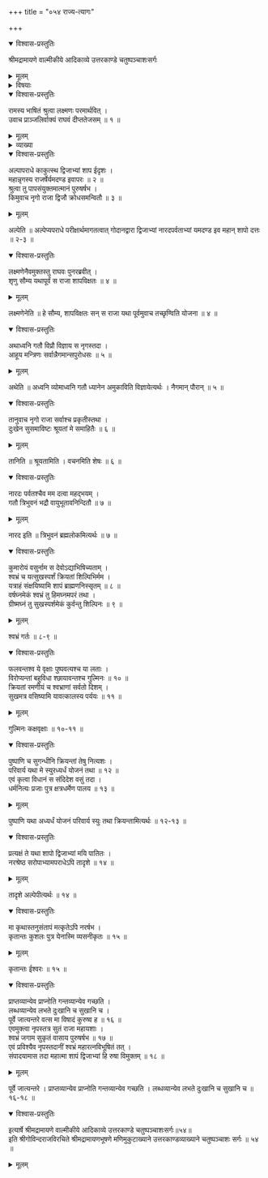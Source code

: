 +++
title = "०५४ राज्य-त्यागः"

+++

<details open><summary>विश्वास-प्रस्तुतिः</summary>

श्रीमद्रामायणे वाल्मीकीये आदिकाव्ये उत्तरकाण्डे चतुष्पञ्चाशःसर्गः
</details>

<details><summary>मूलम्</summary>

श्रीमद्रामायणे वाल्मीकीये आदिकाव्ये उत्तरकाण्डे चतुष्पञ्चाशःसर्गः
</details>

<details><summary>विषयाः</summary>

नृगेण राज्ञा स्वस्य-कृकलासत्व-प्रापक--ब्राह्मण-शाप-प्राप्त्य्-अनन्तरं  
स्व-पुत्र-सय राज्ये ऽभिषेचन-पूर्वकं  
शिल्पिभिर् हिम-वर्षातप-निवारक-गर्त-त्रय-निर्मापणेन तत्र-प्रवेशनम् ॥ १ ॥
</details>

<details open><summary>विश्वास-प्रस्तुतिः</summary>

रामस्य भाषितं श्रुत्वा लक्ष्मणः परमार्थवित् ।  
उवाच प्राञ्जलिर्वाक्यं राघवं दीप्ततेजसम् ॥ १ ॥
</details>

<details><summary>मूलम्</summary>

रामस्य भाषितं श्रुत्वा लक्ष्मणः परमार्थवित् ।  
उवाच प्राञ्जलिर्वाक्यं राघवं दीप्ततेजसम् ॥ १ ॥
</details>

<details><summary>व्याख्या</summary>

रामस्येत्यादि ॥ १ ॥
</details>

<details open><summary>विश्वास-प्रस्तुतिः</summary>

अल्पापराधे काकुत्स्थ द्विजाभ्यां शाप ईदृशः ।  
महान्नृगस्य राजर्षेर्यमदण्ड इवापरः ॥ २ ॥  
श्रुत्वा तु पापसंयुक्तमात्मानं पुरुषर्षभ ।  
किमुवाच नृगो राजा द्विजौ क्रोधसमन्वितौ ॥ ३ ॥
</details>

<details><summary>मूलम्</summary>

अल्पापराधे काकुत्स्थ द्विजाभ्यां शाप ईदृशः ।  
महान्नृगस्य राजर्षेर्यमदण्ड इवापरः ॥ २ ॥  
श्रुत्वा तु पापसंयुक्तमात्मानं पुरुषर्षभ ।  
किमुवाच नृगो राजा द्विजौ क्रोधसमन्वितौ ॥ ३ ॥
</details>

अल्पेति ॥ अल्पेप्यपराधे परीक्षार्थमागतत्वात् गोदानद्वारा द्विजाभ्यां नारदपर्वताभ्यां यमदण्ड इव महान् शापो दत्तः ॥ २-३ ॥

<details open><summary>विश्वास-प्रस्तुतिः</summary>

लक्ष्मणेनैवमुक्तस्तु राघवः पुनरब्रवीत् ।  
शृणु सौम्य यथापूर्वं स राजा शापविक्षतः ॥ ४ ॥
</details>

<details><summary>मूलम्</summary>

लक्ष्मणेनैवमुक्तस्तु राघवः पुनरब्रवीत् ।  
शृणु सौम्य यथापूर्वं स राजा शापविक्षतः ॥ ४ ॥
</details>

लक्ष्मणेनेति ॥ हे सौम्य, शापविक्षतः सन् स राजा यथा पूर्वमुवाच तच्छृण्विति योजना ॥ ४ ॥

<details open><summary>विश्वास-प्रस्तुतिः</summary>

अथाध्वनि गतौ विप्रौ विज्ञाय स नृगस्तदा ।  
आहूय मन्त्रिणः सर्वान्नैगमान्सपुरोधसः ॥ ५ ॥
</details>

<details><summary>मूलम्</summary>

अथाध्वनि गतौ विप्रौ विज्ञाय स नृगस्तदा ।  
आहूय मन्त्रिणः सर्वान्नैगमान्सपुरोधसः ॥ ५ ॥
</details>

अथेति ॥ अध्वनि व्योमाध्वनि गतौ ध्यानेन अमुकाविति विज्ञायेत्यर्थः । नैगमान् पौरान् ॥ ५ ॥

<details open><summary>विश्वास-प्रस्तुतिः</summary>

तानुवाच नृगो राजा सर्वाश्च प्रकृतीस्तथा ।  
दुःखेन सुसमाविष्टः श्रूयतां मे समाहितैः ॥ ६ ॥
</details>

<details><summary>मूलम्</summary>

तानुवाच नृगो राजा सर्वाश्च प्रकृतीस्तथा ।  
दुःखेन सुसमाविष्टः श्रूयतां मे समाहितैः ॥ ६ ॥
</details>

तानिति ॥ श्रूयतामिति । वचनमिति शेषः ॥ ६ ॥

<details open><summary>विश्वास-प्रस्तुतिः</summary>

नारदः पर्वतश्चैव मम दत्वा महद्भयम् ।  
गतौ त्रिभुवनं भद्रौ वायुभूतावनिन्दितौ ॥ ७ ॥
</details>

<details><summary>मूलम्</summary>

नारदः पर्वतश्चैव मम दत्वा महद्भयम् ।  
गतौ त्रिभुवनं भद्रौ वायुभूतावनिन्दितौ ॥ ७ ॥
</details>

नारद इति ॥ त्रिभुवनं ब्रह्मलोकमित्यर्थः ॥ ७ ॥

<details open><summary>विश्वास-प्रस्तुतिः</summary>

कुमारोयं वसुर्नाम स देवोऽद्याभिषिच्यताम् ।  
श्वभ्रं च यत्सुखस्पर्शं क्रियतां शिल्पिभिर्मम ।  
यत्राहं संक्षयिष्यामि शापं ब्राह्मणनिस्सृतम् ॥ ८ ॥  
वर्षघ्नमेकं श्वभ्रं तु हिमघ्नमपरं तथा ।  
ग्रीष्मघ्नं तु सुखस्पर्शमेकं कुर्वन्तु शिल्पिनः ॥ ९ ॥
</details>

<details><summary>मूलम्</summary>

कुमारोयं वसुर्नाम स देवोऽद्याभिषिच्यताम् ।  
श्वभ्रं च यत्सुखस्पर्शं क्रियतां शिल्पिभिर्मम ।  
यत्राहं संक्षयिष्यामि शापं ब्राह्मणनिस्सृतम् ॥ ८ ॥  
वर्षघ्नमेकं श्वभ्रं तु हिमघ्नमपरं तथा ।  
ग्रीष्मघ्नं तु सुखस्पर्शमेकं कुर्वन्तु शिल्पिनः ॥ ९ ॥
</details>

श्वभ्रं गर्तः ॥ ८-९ ॥

<details open><summary>विश्वास-प्रस्तुतिः</summary>

फलवन्तश्व ये वृक्षाः पुष्पवत्यश्च या लताः ।  
विरोप्यन्तां बहुविधा श्छायावन्तश्च गुल्मिनः ॥ १० ॥  
क्रियतां रमणीयं च श्वभ्राणां सर्वतो दिशम् ।  
सुखमत्र वसिष्यामि यावत्कालस्य पर्ययः ॥ ११ ॥
</details>

<details><summary>मूलम्</summary>

फलवन्तश्व ये वृक्षाः पुष्पवत्यश्च या लताः ।  
विरोप्यन्तां बहुविधा श्छायावन्तश्च गुल्मिनः ॥ १० ॥  
क्रियतां रमणीयं च श्वभ्राणां सर्वतो दिशम् ।  
सुखमत्र वसिष्यामि यावत्कालस्य पर्ययः ॥ ११ ॥
</details>

गुल्मिनः कक्षवृक्षाः ॥ १०-११ ॥

<details open><summary>विश्वास-प्रस्तुतिः</summary>

पुष्पाणि च सुगन्धीनि क्रियन्तां तेषु नित्यशः ।  
परिवार्य यथा मे स्युरध्यर्धं योजनं तथा ॥ १२ ॥  
एवं कृत्वा विधानं स संदिदेश वसुं तदा ।  
धर्मनित्यः प्रजाः पुत्र क्षत्रधर्मेण पालय ॥ १३ ॥
</details>

<details><summary>मूलम्</summary>

पुष्पाणि च सुगन्धीनि क्रियन्तां तेषु नित्यशः ।  
परिवार्य यथा मे स्युरध्यर्धं योजनं तथा ॥ १२ ॥  
एवं कृत्वा विधानं स संदिदेश वसुं तदा ।  
धर्मनित्यः प्रजाः पुत्र क्षत्रधर्मेण पालय ॥ १३ ॥
</details>

पुष्पाणि यथा अध्यर्धं योजनं परिवार्य स्युः तथा क्रियन्तामित्यर्थः ॥ १२-१३ ॥

<details open><summary>विश्वास-प्रस्तुतिः</summary>

प्रत्यक्षं ते यथा शापो द्विजाभ्यां मयि पातितः ।  
नरश्रेष्ठ सरोपाभ्यामपराधेऽपि तादृशे ॥ १४ ॥
</details>

<details><summary>मूलम्</summary>

प्रत्यक्षं ते यथा शापो द्विजाभ्यां मयि पातितः ।  
नरश्रेष्ठ सरोपाभ्यामपराधेऽपि तादृशे ॥ १४ ॥
</details>

तादृशे अल्पेपीत्यर्थः ॥ १४ ॥

<details open><summary>विश्वास-प्रस्तुतिः</summary>

मा कृथास्तनुसंतापं मत्कृतेऽपि नरर्षभ ।  
कृतान्तः कुशलः पुत्र येनास्मि व्यसनीकृतः ॥ १५ ॥
</details>

<details><summary>मूलम्</summary>

मा कृथास्तनुसंतापं मत्कृतेऽपि नरर्षभ ।  
कृतान्तः कुशलः पुत्र येनास्मि व्यसनीकृतः ॥ १५ ॥
</details>

कृतान्तः ईश्वरः ॥ १५ ॥

<details open><summary>विश्वास-प्रस्तुतिः</summary>

प्राप्तव्यान्येव प्राप्नोति गन्तव्यान्येव गच्छति ।  
लब्धव्यान्येव लभते दुःखानि च सुखानि च ।  
पूर्वे जात्यन्तरे वत्स मा विषादं कुरुष्व ह ॥ १६ ॥  
एवमुक्त्वा नृपस्तत्र सुतं राजा महायशाः ।  
श्वभ्रं जगाम सुकृतं वासाय पुरुषर्षभ ॥ १७ ॥  
एवं प्रविश्यैव नृपस्तदानीं श्वभ्रं महारत्नविभूषितं तत् ।  
संपादयामास तदा महात्मा शापं द्विजाभ्यां हि रुषा विमुक्तम् ॥ १८ ॥
</details>

<details><summary>मूलम्</summary>

प्राप्तव्यान्येव प्राप्नोति गन्तव्यान्येव गच्छति ।  
लब्धव्यान्येव लभते दुःखानि च सुखानि च ।  
पूर्वे जात्यन्तरे वत्स मा विषादं कुरुष्व ह ॥ १६ ॥  
एवमुक्त्वा नृपस्तत्र सुतं राजा महायशाः ।  
श्वभ्रं जगाम सुकृतं वासाय पुरुषर्षभ ॥ १७ ॥  
एवं प्रविश्यैव नृपस्तदानीं श्वभ्रं महारत्नविभूषितं तत् ।  
संपादयामास तदा महात्मा शापं द्विजाभ्यां हि रुषा विमुक्तम् ॥ १८ ॥
</details>

पूर्वे जात्यन्तरे । प्राप्तव्यान्येव प्राप्नोति गन्तव्यान्येव गच्छति । लब्धव्यान्येव लभते दुःखानि च सुखानि च ॥ १६-१८ ॥

<details open><summary>विश्वास-प्रस्तुतिः</summary>

इत्यार्षे श्रीमद्रामायणे वाल्मीकीये आदिकाव्ये उत्तरकाण्डे चतुष्पञ्चाशःसर्गः॥५४॥  
इति श्रीगोविन्दराजविरचिते श्रीमद्रामायणभूषणे मणिमुकुटाख्याने उत्तरकाण्डव्याख्याने चतुष्पञ्चाशः सर्गः ॥ ५४ ॥
</details>

<details><summary>मूलम्</summary>

इत्यार्षे श्रीमद्रामायणे वाल्मीकीये आदिकाव्ये उत्तरकाण्डे चतुष्पञ्चाशःसर्गः॥५४॥  
इति श्रीगोविन्दराजविरचिते श्रीमद्रामायणभूषणे मणिमुकुटाख्याने उत्तरकाण्डव्याख्याने चतुष्पञ्चाशः सर्गः ॥ ५४ ॥
</details>

